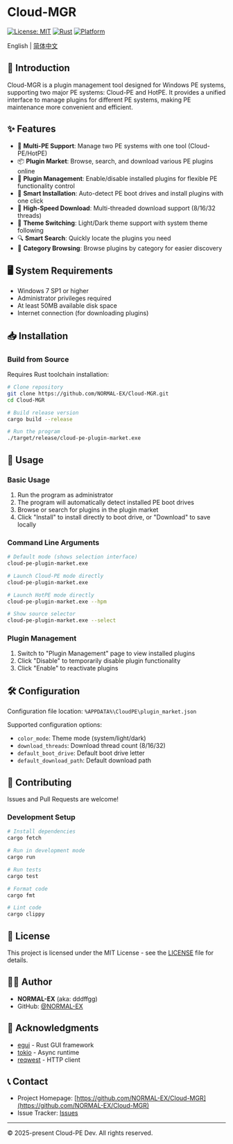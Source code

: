 # Cloud-MGR

[![License: MIT](https://img.shields.io/badge/License-MIT-yellow.svg)](https://opensource.org/licenses/MIT)
[![Rust](https://img.shields.io/badge/Rust-1.75%2B-orange)](https://www.rust-lang.org/)
[![Platform](https://img.shields.io/badge/Platform-Windows-blue)](https://github.com/NORMAL-EX/Cloud-MGR)

English | [简体中文](README.md)

## 📖 Introduction

Cloud-MGR is a plugin management tool designed for Windows PE systems, supporting two major PE systems: Cloud-PE and HotPE. It provides a unified interface to manage plugins for different PE systems, making PE maintenance more convenient and efficient.

## ✨ Features

- 🎯 **Multi-PE Support**: Manage two PE systems with one tool (Cloud-PE/HotPE)
- 📦 **Plugin Market**: Browse, search, and download various PE plugins online
- 🔧 **Plugin Management**: Enable/disable installed plugins for flexible PE functionality control
- 💾 **Smart Installation**: Auto-detect PE boot drives and install plugins with one click
- 🚀 **High-Speed Download**: Multi-threaded download support (8/16/32 threads)
- 🎨 **Theme Switching**: Light/Dark theme support with system theme following
- 🔍 **Smart Search**: Quickly locate the plugins you need
- 📂 **Category Browsing**: Browse plugins by category for easier discovery

## 🖥️ System Requirements

- Windows 7 SP1 or higher
- Administrator privileges required
- At least 50MB available disk space
- Internet connection (for downloading plugins)

## 📥 Installation

### Build from Source

Requires Rust toolchain installation:

```bash
# Clone repository
git clone https://github.com/NORMAL-EX/Cloud-MGR.git
cd Cloud-MGR

# Build release version
cargo build --release

# Run the program
./target/release/cloud-pe-plugin-market.exe
```

## 🚀 Usage

### Basic Usage

1. Run the program as administrator
2. The program will automatically detect installed PE boot drives
3. Browse or search for plugins in the plugin market
4. Click "Install" to install directly to boot drive, or "Download" to save locally

### Command Line Arguments

```bash
# Default mode (shows selection interface)
cloud-pe-plugin-market.exe

# Launch Cloud-PE mode directly
cloud-pe-plugin-market.exe

# Launch HotPE mode directly
cloud-pe-plugin-market.exe --hpm

# Show source selector
cloud-pe-plugin-market.exe --select
```

### Plugin Management

1. Switch to "Plugin Management" page to view installed plugins
2. Click "Disable" to temporarily disable plugin functionality
3. Click "Enable" to reactivate plugins

## 🛠️ Configuration

Configuration file location: `%APPDATA%\CloudPE\plugin_market.json`

Supported configuration options:
- `color_mode`: Theme mode (system/light/dark)
- `download_threads`: Download thread count (8/16/32)
- `default_boot_drive`: Default boot drive letter
- `default_download_path`: Default download path

## 🤝 Contributing

Issues and Pull Requests are welcome!

### Development Setup

```bash
# Install dependencies
cargo fetch

# Run in development mode
cargo run

# Run tests
cargo test

# Format code
cargo fmt

# Lint code
cargo clippy
```

## 📄 License

This project is licensed under the MIT License - see the [LICENSE](LICENSE) file for details.

## 👨‍💻 Author

- **NORMAL-EX** (aka: dddffgg)
- GitHub: [@NORMAL-EX](https://github.com/NORMAL-EX)

## 🙏 Acknowledgments

- [egui](https://github.com/emilk/egui) - Rust GUI framework
- [tokio](https://tokio.rs/) - Async runtime
- [reqwest](https://github.com/seanmonstar/reqwest) - HTTP client

## 📞 Contact

- Project Homepage: [https://github.com/NORMAL-EX/Cloud-MGR](https://github.com/NORMAL-EX/Cloud-MGR)
- Issue Tracker: [Issues](https://github.com/NORMAL-EX/Cloud-MGR/issues)

---

© 2025-present Cloud-PE Dev. All rights reserved.